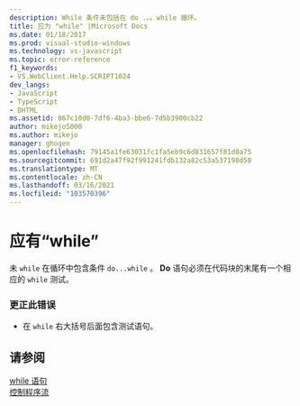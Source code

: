 ```yaml
---
description: While 条件未包括在 do .。。while 循环。
title: 应为 "while" |Microsoft Docs
ms.date: 01/18/2017
ms.prod: visual-studio-windows
ms.technology: vs-javascript
ms.topic: error-reference
f1_keywords:
- VS.WebClient.Help.SCRIPT1024
dev_langs:
- JavaScript
- TypeScript
- DHTML
ms.assetid: 867c10d0-7df6-4ba3-bbe6-7d5b3900cb22
author: mikejo5000
ms.author: mikejo
manager: ghogen
ms.openlocfilehash: 79145a1fe63031fc1fa5eb9c6d831657f81d0a75
ms.sourcegitcommit: 691d2a47f92f991241fdb132a82c53a537198d50
ms.translationtype: MT
ms.contentlocale: zh-CN
ms.lasthandoff: 03/16/2021
ms.locfileid: "103570396"
---
```

# <a name="expected-while"></a>应有“while”
未 `while` 在循环中包含条件 `do...while` 。 **Do** 语句必须在代码块的末尾有一个相应的 `while` 测试。  
  
### <a name="to-correct-this-error"></a>更正此错误  
  
- 在 `while` 右大括号后面包含测试语句。  
  
## <a name="see-also"></a>请参阅  
 [while 语句](https://developer.mozilla.org/docs/Web/JavaScript/Reference/Statements/while)   
 [控制程序流](https://developer.mozilla.org/docs/Web/JavaScript/Guide/Control_flow_and_error_handling)
